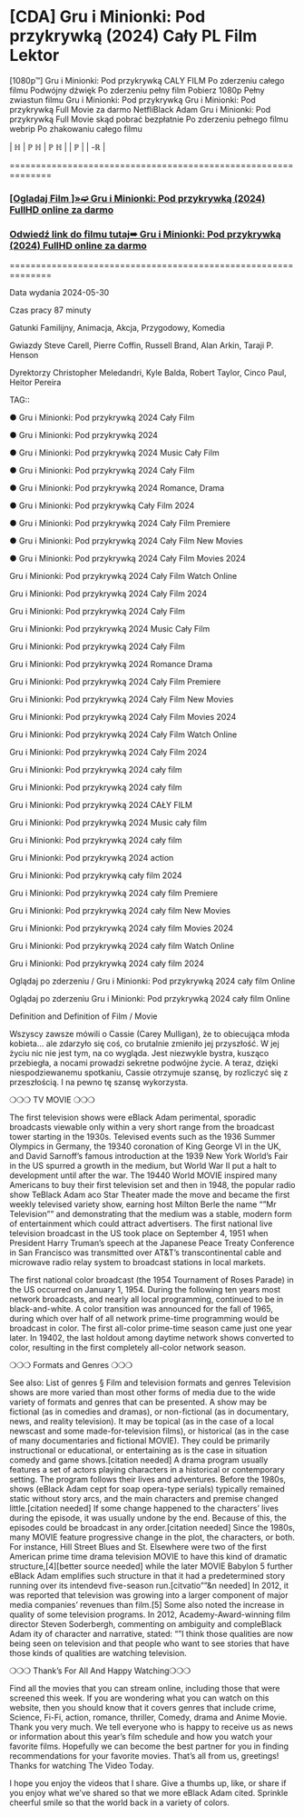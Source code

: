 # [CDA] Gru i Minionki: Pod przykrywką (2024) Cały PL Film Lektor
[1080p™] Gru i Minionki: Pod przykrywką  CALY FILM Po zderzeniu całego filmu Podwójny dźwięk Po zderzeniu pełny film Pobierz 1080p Pełny zwiastun filmu Gru i Minionki: Pod przykrywką  Gru i Minionki: Pod przykrywką  Full Movie za darmo NetfliBlack Adam  Gru i Minionki: Pod przykrywką  Full Movie skąd pobrać bezpłatnie Po zderzeniu pełnego filmu webrip Po zhakowaniu całego filmu

| ℍ | ℙ ℍ | ℙ ℍ | | ℙ | | -ℝ |

==============================================================

 

 <div class="markdown-heading" dir="auto"><h3 tabindex="-1" class="heading-element" dir="auto"><a href="https://cutt.ly/PehYFqSG">[Ogladaj Film ]»➫ Gru i Minionki: Pod przykrywką (2024) FullHD online za darmo</a></h3></p>

<div class="markdown-heading" dir="auto"><h3 tabindex="-1" class="heading-element" dir="auto"><a href="https://cutt.ly/PehYFqSG">Odwiedź link do filmu tutaj➠ Gru i Minionki: Pod przykrywką (2024) FullHD online za darmo</a></h3></p>


 

==============================================================

 

Data wydania 2024-05-30

 

 

Czas pracy 87 minuty

 

 

Gatunki Familijny, Animacja, Akcja, Przygodowy, Komedia

 

 

Gwiazdy Steve Carell, Pierre Coffin, Russell Brand, Alan Arkin, Taraji P. Henson


 

 

Dyrektorzy Christopher Meledandri, Kyle Balda, Robert Taylor, Cinco Paul, Heitor Pereira

 

 

 

TAG::

● Gru i Minionki: Pod przykrywką  2024 Cały Film

 

● Gru i Minionki: Pod przykrywką  2024

 

● Gru i Minionki: Pod przykrywką  2024 Music Cały Film

 

● Gru i Minionki: Pod przykrywką  2024 Cały Film

 

● Gru i Minionki: Pod przykrywką  2024 Romance, Drama

 

● Gru i Minionki: Pod przykrywką  Cały Film 2024

 

● Gru i Minionki: Pod przykrywką  2024 Cały Film Premiere

 

● Gru i Minionki: Pod przykrywką  2024 Cały Film New Movies

 

● Gru i Minionki: Pod przykrywką  2024 Cały Film Movies 2024

 

Gru i Minionki: Pod przykrywką  2024 Cały Film Watch Online

 

Gru i Minionki: Pod przykrywką  2024 Cały Film 2024

 

Gru i Minionki: Pod przykrywką  2024 Cały Film

 

Gru i Minionki: Pod przykrywką  2024 Music Cały Film

 

Gru i Minionki: Pod przykrywką  2024 Cały Film

 

Gru i Minionki: Pod przykrywką  2024 Romance Drama

 

Gru i Minionki: Pod przykrywką  2024 Cały Film Premiere

 

Gru i Minionki: Pod przykrywką  2024 Cały Film New Movies

 

Gru i Minionki: Pod przykrywką  2024 Cały Film Movies 2024

 

Gru i Minionki: Pod przykrywką  2024 Cały Film Watch Online

 

Gru i Minionki: Pod przykrywką  2024 Cały Film 2024

 

Gru i Minionki: Pod przykrywką  2024 cały film

 

Gru i Minionki: Pod przykrywką  2024 cały film

 

Gru i Minionki: Pod przykrywką  2024 CAŁY FILM

 

Gru i Minionki: Pod przykrywką  2024 Music cały film

 

Gru i Minionki: Pod przykrywką  2024 cały film

 

Gru i Minionki: Pod przykrywką  2024 action

 

Gru i Minionki: Pod przykrywką  cały film 2024

 

Gru i Minionki: Pod przykrywką  2024 cały film Premiere

 

Gru i Minionki: Pod przykrywką  2024 cały film New Movies

 

Gru i Minionki: Pod przykrywką  2024 cały film Movies 2024

 

Gru i Minionki: Pod przykrywką  2024 cały film Watch Online

 

Gru i Minionki: Pod przykrywką  2024 cały film 2024

 

Oglądaj po zderzeniu / Gru i Minionki: Pod przykrywką  2024 cały film Online

 

Oglądaj po zderzeniu Gru i Minionki: Pod przykrywką  2024 cały film Online

 

Definition and Definition of Film / Movie

 

Wszyscy zawsze mówili o Cassie (Carey Mulligan), że to obiecująca młoda kobieta... ale zdarzyło się coś, co brutalnie zmieniło jej przyszłość. W jej życiu nic nie jest tym, na co wygląda. Jest niezwykle bystra, kusząco przebiegła, a nocami prowadzi sekretne podwójne życie. A teraz, dzięki niespodziewanemu spotkaniu, Cassie otrzymuje szansę, by rozliczyć się z przeszłością. I na pewno tę szansę wykorzysta.

 

❍❍❍ TV MOVIE ❍❍❍

 

The first television shows were eBlack Adam perimental, sporadic broadcasts viewable only within a very short range from the broadcast tower starting in the 1930s. Televised events such as the 1936 Summer Olympics in Germany, the 19340 coronation of King George VI in the UK, and David Sarnoff’s famous introduction at the 1939 New York World’s Fair in the US spurred a growth in the medium, but World War II put a halt to development until after the war. The 19440 World MOVIE inspired many Americans to buy their first television set and then in 1948, the popular radio show TeBlack Adam aco Star Theater made the move and became the first weekly televised variety show, earning host Milton Berle the name “”Mr Television”” and demonstrating that the medium was a stable, modern form of entertainment which could attract advertisers. The first national live television broadcast in the US took place on September 4, 1951 when President Harry Truman’s speech at the Japanese Peace Treaty Conference in San Francisco was transmitted over AT&T’s transcontinental cable and microwave radio relay system to broadcast stations in local markets.

 

The first national color broadcast (the 1954 Tournament of Roses Parade) in the US occurred on January 1, 1954. During the following ten years most network broadcasts, and nearly all local programming, continued to be in black-and-white. A color transition was announced for the fall of 1965, during which over half of all network prime-time programming would be broadcast in color. The first all-color prime-time season came just one year later. In 19402, the last holdout among daytime network shows converted to color, resulting in the first completely all-color network season.

 

❍❍❍ Formats and Genres ❍❍❍

 

See also: List of genres § Film and television formats and genres Television shows are more varied than most other forms of media due to the wide variety of formats and genres that can be presented. A show may be fictional (as in comedies and dramas), or non-fictional (as in documentary, news, and reality television). It may be topical (as in the case of a local newscast and some made-for-television films), or historical (as in the case of many documentaries and fictional MOVIE). They could be primarily instructional or educational, or entertaining as is the case in situation comedy and game shows.[citation needed] A drama program usually features a set of actors playing characters in a historical or contemporary setting. The program follows their lives and adventures. Before the 1980s, shows (eBlack Adam cept for soap opera-type serials) typically remained static without story arcs, and the main characters and premise changed little.[citation needed] If some change happened to the characters’ lives during the episode, it was usually undone by the end. Because of this, the episodes could be broadcast in any order.[citation needed] Since the 1980s, many MOVIE feature progressive change in the plot, the characters, or both. For instance, Hill Street Blues and St. Elsewhere were two of the first American prime time drama television MOVIE to have this kind of dramatic structure,[4][better source needed] while the later MOVIE Babylon 5 further eBlack Adam emplifies such structure in that it had a predetermined story running over its intendevd five-season run.[citvatio””&n needed] In 2012, it was reported that television was growing into a larger component of major media companies’ revenues than film.[5] Some also noted the increase in quality of some television programs. In 2012, Academy-Award-winning film director Steven Soderbergh, commenting on ambiguity and compleBlack Adam ity of character and narrative, stated: “”I think those qualities are now being seen on television and that people who want to see stories that have those kinds of qualities are watching television.

 

❍❍❍ Thank’s For All And Happy Watching❍❍❍

 

Find all the movies that you can stream online, including those that were screened this week. If you are wondering what you can watch on this website, then you should know that it covers genres that include crime, Science, Fi-Fi, action, romance, thriller, Comedy, drama and Anime Movie. Thank you very much. We tell everyone who is happy to receive us as news or information about this year’s film schedule and how you watch your favorite films. Hopefully we can become the best partner for you in finding recommendations for your favorite movies. That’s all from us, greetings! Thanks for watching The Video Today.

 

I hope you enjoy the videos that I share. Give a thumbs up, like, or share if you enjoy what we’ve shared so that we more eBlack Adam cited. Sprinkle cheerful smile so that the world back in a variety of colors.
